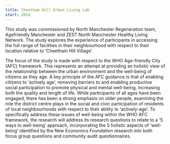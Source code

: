 ```yaml
---
title: Cheetham Hill Urban Living Lab
start: 2014
---
```


This study was commissioned by North Manchester Regeneration team, Agefriendly
Manchester and ZEST North Manchester Healthy Living Network. The
study explores the experience of participants in accessing the full range of facilities
in their neighbourhood with respect to their location relative to ‘Cheetham Hill
Village’.

The focus of the study is made with respect to the WHO Age-friendly City
(AFC) framework. This represents an attempt at providing an holistic view of
the relationship between the urban environment and the well-being of citizens
as they age. A key principle of the AFC guidance is that of enabling citizens to
‘actively age’, removing barriers to and enabling productive social participation to
promote physical and mental well-being, increasing both the quality and length
of life. While participants of all ages have been engaged, there has been a strong
emphasis on older people, examining the role the district centre plays in the social
and civic participation of residents of local neighbourhoods with respect to their
ability to ‘actively-age’. To specifically address these issues of well-being within
the WHO AFC framework, the research will address its research questions to
relate to a ‘5 ways to well-being’ approach, incorporating the 5 holistic aspects
of ‘well-being’ identified by the New Economics Foundation research into both
focus group questions and community audit questionnaires.
